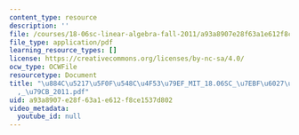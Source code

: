 ```yaml
---
content_type: resource
description: ''
file: /courses/18-06sc-linear-algebra-fall-2011/a93a8907e28f63a1e612f8ce1537d802_884c52175f0f548c4f5379ef_MIT_18.06SC_7ebf60274ee36570-_79cb_2011.pdf
file_type: application/pdf
learning_resource_types: []
license: https://creativecommons.org/licenses/by-nc-sa/4.0/
ocw_type: OCWFile
resourcetype: Document
title: "\u884C\u5217\u5F0F\u548C\u4F53\u79EF_MIT_18.06SC_\u7EBF\u6027\u4EE3\u6570\
  ,_\u79CB_2011.pdf"
uid: a93a8907-e28f-63a1-e612-f8ce1537d802
video_metadata:
  youtube_id: null
---
```

